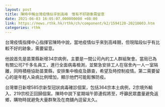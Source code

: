 ```yaml
---
layout: post
title: 陳時中稱台灣疫情似乎到高峰　惟有不好跡象需留意
date: 2021-06-03 16:05:07.000000000 +08:00
link: https://news.rthk.hk/rthk/ch/component/k2/1594120-20210603.htm
categories: rthk
---
```


台灣疫情指揮中心指揮官陳時中說，當地疫情似乎來到高峰期，但現階段似乎有比較不好的跡象，需要留意。

他說首先是苗栗縣新增34宗病例，主要是一間公司內的工人群組聚會。當局已為有關公司7千多名員工，進行全面病毒檢測，並緊急安排工人在宿舍內一人一室隔離，同時積極協助苗栗縣，安排集中檢疫及篩查，希望及時控制疫情。第二需要留心的是年輕人染病比例增加，顯示他們可能鬆懈防疫。

台灣單日新增585宗新型冠狀病毒確診個案，包括364宗本土病例，2宗境外輸入、219宗校正回歸個案。陳時中說下星期端午節連假將至，呼籲民眾盡量避免返鄉，購物時就避免大量群聚及在商舖內逗留太久。

